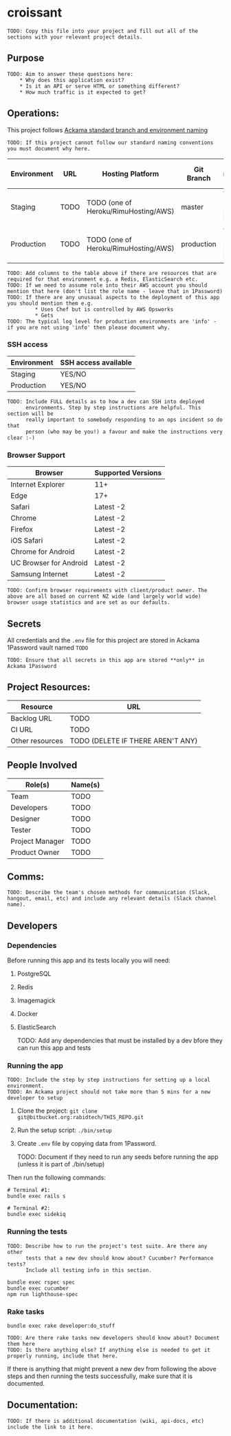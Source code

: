 # croissant

    TODO: Copy this file into your project and fill out all of the sections with your relevant project details.

## Purpose

    TODO: Aim to answer these questions here:
        * Why does this application exist?
        * Is it an API or serve HTML or something different?
        * How much traffic is it expected to get?

## Operations:

This project follows
[Ackama standard branch and environment naming](https://github.com/ackama/wiki/wiki/Branch-naming-conventions-and-deployment-process)

    TODO: If this project cannot follow our standard naming conventions you must document why here.

| **Environment** | **URL** | **Hosting Platform**                 | **Git Branch** | **Exception monitoring URL** | **Logs available at**                                            |
| --------------- | ------- | ------------------------------------ | -------------- | ---------------------------- | ---------------------------------------------------------------- |
| Staging         | TODO    | TODO (one of Heroku/RimuHosting/AWS) | master         | TODO (E.G. RAYGUN URL)       | TODO (Examples: On-disk/Heroku/AWS Cloudwatch/Papertrail/Loggly) |
| Production      | TODO    | TODO (one of Heroku/RimuHosting/AWS) | production     | TODO (E.G. RAYGUN URL)       | TODO (Examples: On-disk/Heroku/AWS Cloudwatch/Papertrail/Loggly) |

    TODO: Add columns to the table above if there are resources that are required for that environment e.g. a Redis, ElasticSearch etc.
    TODO: If we need to assume role into their AWS account you should mention that here (don't list the role name - leave that in 1Password)
    TODO: If there are any unusaual aspects to the deployment of this app you should mention them e.g.
             * Uses Chef but is controlled by AWS Opsworks
             * Gets
    TODO: The typical log level for production environments are 'info' - if you are not using 'info' then please document why.

### SSH access

| **Environment** | **SSH access available** |
| --------------- | ------------------------ |
| Staging         | YES/NO                   |
| Production      | YES/NO                   |

    TODO: Include FULL details as to how a dev can SSH into deployed
          environments. Step by step instructions are helpful. This section will be
          really important to somebody responding to an ops incident so do that
          person (who may be you!) a favour and make the instructions very clear :-)

### Browser Support

| **Browser**            | **Supported Versions** |
| ---------------------- | ---------------------- |
| Internet Explorer      | 11+                    |
| Edge                   | 17+                    |
| Safari                 | Latest -2              |
| Chrome                 | Latest -2              |
| Firefox                | Latest -2              |
| iOS Safari             | Latest -2              |
| Chrome for Android     | Latest -2              |
| UC Browser for Android | Latest -2              |
| Samsung Internet       | Latest -2              |

    TODO: Confirm browser requirements with client/product owner. The above are all based on current NZ wide (and largely world wide) browser usage statistics and are set as our defaults.

## Secrets

All credentials and the `.env` file for this project are stored in Ackama
1Password vault named `TODO`

    TODO: Ensure that all secrets in this app are stored **only** in Ackama 1Password

## Project Resources:

| **Resource**    | **URL**                           |
| --------------- | --------------------------------- |
| Backlog URL     | TODO                              |
| CI URL          | TODO                              |
| Other resources | TODO (DELETE IF THERE AREN'T ANY) |

## People Involved

| **Role(s)**     | **Name(s)** |
| --------------- | ----------- |
| Team            | TODO        |
| Developers      | TODO        |
| Designer        | TODO        |
| Tester          | TODO        |
| Project Manager | TODO        |
| Product Owner   | TODO        |

## Comms:

    TODO: Describe the team's chosen methods for communication (Slack, hangout, email, etc) and include any relevant details (Slack channel name).

## Developers

### Dependencies

Before running this app and its tests locally you will need:

1. PostgreSQL
1. Redis
1. Imagemagick
1. Docker
1. ElasticSearch

   TODO: Add any dependencies that must be installed by a dev bfore they can run
   this app and tests

### Running the app

    TODO: Include the step by step instructions for setting up a local environment.
    TODO: An Ackama project should not take more than 5 mins for a new developer to setup

1. Clone the project: `git clone git@bitbucket.org:rabidtech/THIS_REPO.git`
2. Run the setup script: `./bin/setup`
3. Create `.env` file by copying data from 1Password.

   TODO: Document if they need to run any seeds before running the app (unless
   it is part of ./bin/setup)

Then run the following commands:

```
# Terminal #1:
bundle exec rails s

# Terminal #2:
bundle exec sidekiq
```

### Running the tests

    TODO: Describe how to run the project's test suite. Are there any other
          tests that a new dev should know about? Cucumber? Performance tests?
          Include all testing info in this section.

```
bundle exec rspec spec
bundle exec cucumber
npm run lighthouse-spec
```

### Rake tasks

```
bundle exec rake developer:do_stuff
```

    TODO: Are there rake tasks new developers should know about? Document them here
    TODO: Is there anything else? If anything else is needed to get it properly running, include that here.

If there is anything that might prevent a new dev from following the above steps
and then running the tests successfully, make sure that it is documented.

## Documentation:

    TODO: If there is additional documentation (wiki, api-docs, etc) include the link to it here.
